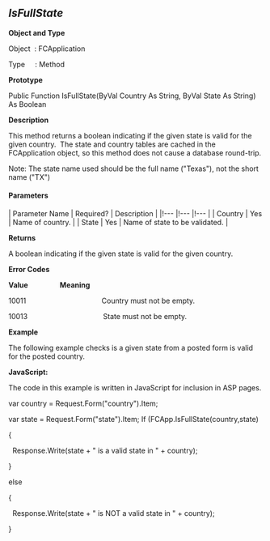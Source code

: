 _IsFullState_
-------------

**Object and Type**

Object  : FCApplication

Type     : Method

**Prototype**

Public Function IsFullState(ByVal Country As String, ByVal State As String) As Boolean

**Description**

This method returns a boolean indicating if the given state is valid for the given country.  The state and country tables are cached in the FCApplication object, so this method does not cause a database round-trip.

Note: The state name used should be the full name ("Texas"), not the short name ("TX")

#### Parameters

| Parameter Name | Required? | Description |
|!--- |!--- |!--- |
| Country | Yes | Name of country. |
| State | Yes | Name of state to be validated. |

**Returns**

A boolean indicating if the given state is valid for the given country. 

**Error Codes**

**Value**                **Meaning**

10011                                      Country must not be empty.

10013                                      State must not be empty.

**Example**

The following example checks is a given state from a posted form is valid for the posted country.

**JavaScript:**

The code in this example is written in JavaScript for inclusion in ASP pages.

var country = Request.Form("country").Item;

var state = Request.Form("state").Item; If (FCApp.IsFullState(country,state)

{

  Response.Write(state + " is a valid state in " + country);

}

else

{

  Response.Write(state + " is NOT a valid state in " + country);

}